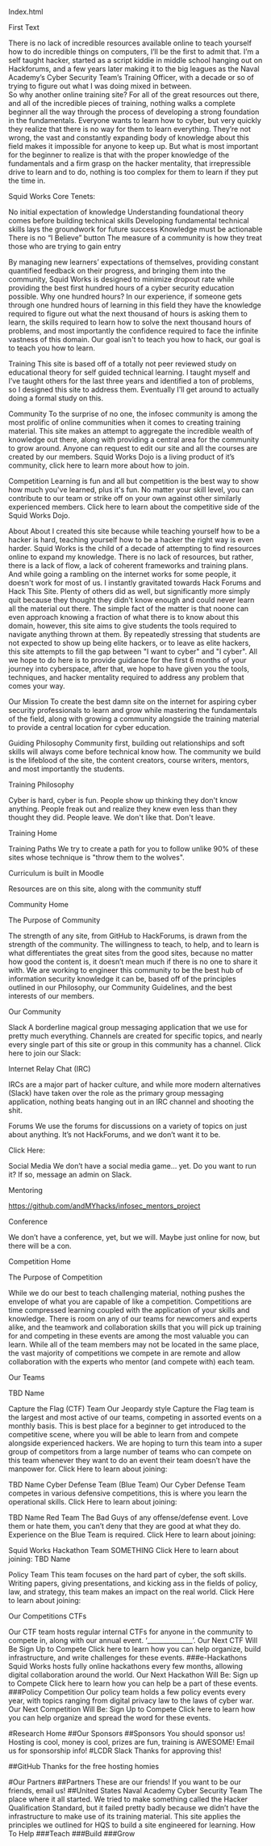 Index.html

First Text

There is no lack of incredible resources available online to teach yourself how to do incredible things on computers, I’ll be the first to admit that. I’m a self taught hacker, started as a script kiddie in middle school hanging out on Hackforums, and a few years later making it to the big leagues as the Naval Academy’s Cyber Security Team’s Training Officer, with a decade or so of trying to figure out what I was doing mixed in between.  
So why another online training site? For all of the great resources out there, and all of the incredible pieces of training, nothing walks a complete beginner all the way through the process of developing a strong foundation in the fundamentals. Everyone wants to learn how to cyber, but very quickly they realize that there is no way for them to learn everything. They’re not wrong, the vast and constantly expanding body of knowledge about this field makes it impossible for anyone to keep up. But what is most important for the beginner to realize is that with the proper knowledge of the fundamentals and a firm grasp on the hacker mentality, that irrepressible drive to learn and to do, nothing is too complex for them to learn if they put the time in. 

Squid Works Core Tenets:

No initial expectation of knowledge
Understanding foundational theory comes before building technical skills
Developing fundamental technical skills lays the groundwork for future success
Knowledge must be actionable
There is no “I Believe” button
The measure of a community is how they treat those who are trying to gain entry

By managing new learners’ expectations of themselves, providing constant quantified feedback on their progress, and bringing them into the community, Squid Works is designed to minimize dropout rate while providing the best first hundred hours of a cyber security education possible.
Why one hundred hours? In our experience, if someone gets through one hundred hours of learning in this field they have the knowledge required to figure out what the next thousand of hours is asking them to learn, the skills required to learn how to solve the next thousand hours of problems, and most importantly the confidence required to face the infinite vastness of this domain. 
Our goal isn't to teach you how to hack,
our goal is to teach you how to learn.

Training
This site is based off of a totally not peer reviewed study on educational theory for self guided technical learning. I taught myself and I’ve taught others for the last three years and identified a ton of problems, so I designed this site to address them. Eventually I'll get around to actually doing a formal study on this.

Community
To the surprise of no one, the infosec community is among the most prolific of online communities when it comes to creating training material. This site makes an attempt to aggregate the incredible wealth of knowledge out there, along with providing a central area for the community to grow around. Anyone can request to edit our site and all the courses are created by our members. Squid Works Dojo is a living product of it’s community, click here to learn more about how to join.

Competition
Learning is fun and all but competition is the best way to show how much you've learned, plus it's fun. No matter your skill level, you can contribute to our team or strike off on your own against other similarly experienced members. Click here to learn about the competitive side of the Squid Works Dojo. 

About
About
I created this site because while teaching yourself how to be a hacker is hard, teaching yourself how to be a hacker the right way is even harder. 
Squid Works is the child of a decade of attempting to find resources online to expand my knowledge. There is no lack of resources, but rather, there is a lack of flow, a lack of coherent frameworks and training plans. And while going a rambling on the internet works for some people, it doesn't work for most of us. I instantly gravitated towards Hack Forums and Hack This Site. Plenty of others did as well, but significantly more simply quit because they thought they didn't know enough and could never learn all the material out there.
The simple fact of the matter is that noone can even approach knowing a fraction of what there is to know about this domain, however, this site aims to give students the tools required to navigate anything thrown at them. By repeatedly stressing that students are not expected to show up being elite hackers, or to leave as elite hackers, this site attempts to fill the gap between "I want to cyber" and "I cyber".
All we hope to do here is to provide guidance for the first 6 months of your journey into cyberspace, after that, we hope to have given you the tools, techniques, and hacker mentality required to address any problem that comes your way.

Our Mission
To create the best damn site on the internet for aspiring cyber security professionals to learn and grow while mastering the fundamentals of the field, along with growing a community alongside the training material to provide a central location for cyber education. 

Guiding Philosophy
Community first, building out relationships and soft skills will always come before technical know how. The community we build is the lifeblood of the site, the content creators, course writers, mentors, and most importantly the students.

Training Philosophy

Cyber is hard, cyber is fun. People show up thinking they don't know anything. People freak out and realize they knew even less than they thought they did. People leave. We don't like that. Don't leave.

Training Home

Training Paths 
We try to create a path for you to follow unlike 90% of these sites whose technique is "throw them to the wolves".

Curriculum is built in Moodle

Resources are on this site, along with the community stuff


Community Home

The Purpose of Community

The strength of any site, from GitHub to HackForums, is drawn from the strength of the community. The willingness to teach, to help, and to learn is what differentiates the great sites from the good sites, because no matter how good the content is, it doesn’t mean much if there is no one to share it with. We are working to engineer this community to be the best hub of information security knowledge it can be, based off of the principles outlined in our Philosophy, our Community Guidelines, and the best interests of our members.

Our Community

Slack
A borderline magical group messaging application that we use for pretty much everything. Channels are created for specific topics, and nearly every single part of this site or group in this community has a channel. 
Click here to join our Slack:

Internet Relay Chat (IRC)

IRCs are a major part of hacker culture, and while more modern alternatives (Slack) have taken over the role as the primary group messaging application, nothing beats hanging out in an IRC channel and shooting the shit.  

Forums
We use the forums for discussions on a variety of topics on just about anything. It’s not HackForums, and we don’t want it to be.

Click Here: 

Social Media
We don’t have a social media game… yet. Do you want to run it? If so, message an admin on Slack.

Mentoring

https://github.com/andMYhacks/infosec_mentors_project

Conference

We don’t have a conference, yet, but we will. Maybe just online for now, but there will be a con. 

Competition Home

The Purpose of Competition

While we do our best to teach challenging material, nothing pushes the envelope of what you are capable of like a competition. Competitions are time compressed learning coupled with the application of your skills and knowledge. There is room on any of our teams for newcomers and experts alike, and the teamwork and collaboration skills that you will pick up training for and competing in these events are among the most valuable you can learn. While all of the team members may not be located in the same place, the vast majority of competitions we compete in are remote and allow collaboration with the experts who mentor (and compete with) each team.

Our Teams	

TBD Name

Capture the Flag (CTF) Team
Our Jeopardy style Capture the Flag team is the largest and most active of our teams, competing in assorted events on a monthly basis. This is best place for a beginner to get introduced to the competitive scene, where you will be able to learn from and compete alongside experienced hackers. We are hoping to turn this team into a super group of competitors from a large number of teams who can compete on this team whenever they want to do an event their team doesn’t have the manpower for.
Click Here to learn about joining:

TBD Name
Cyber Defense Team (Blue Team)
Our Cyber Defense Team competes in various defensive competitions, this is where you learn the operational skills.
Click Here to learn about joining:

TBD Name
Red Team
The Bad Guys of any offense/defense event. Love them or hate them, you can’t deny that they are good at what they do. Experience on the Blue Team is required. 
Click Here to learn about joining:

Squid Works
Hackathon Team
SOMETHING
Click Here to learn about joining:
TBD Name

Policy Team
This team focuses on the hard part of cyber, the soft skills. Writing papers, giving presentations, and kicking ass in the fields of policy, law, and strategy, this team makes an impact on the real world. 
Click Here to learn about joining:

Our Competitions
CTFs

Our CTF team hosts regular internal CTFs for anyone in the community to compete in, along with our annual event. ‘______________’.
Our Next CTF Will Be
Sign Up to Compete
Click here to learn how you can help organize, build infrastructure, and write challenges for these events.
###e-Hackathons
Squid Works hosts fully online hackathons every few months, allowing digital collaboration around the world. 
Our Next Hackathon Will Be: 
Sign up to Compete
Click here to learn how you can help be a part of these events. 
###Policy Competition
Our policy team holds a few policy events every year, with topics ranging from digital privacy law to the laws of cyber war.
Our Next Competition Will Be:
Sign Up to Compete
Click here to learn how you can help organize and spread the word for these events.

#Research Home
##Our Sponsors
##Sponsors
You should sponsor us! Hosting is cool, money is cool, prizes are fun, training is AWESOME! Email us for sponsorship info!
#LCDR Slack
Thanks for approving this! 

##GitHub
Thanks for the free hosting homies

#Our Partners
##Partners
These are our friends! If you want to be our friends, email us!
##United States Naval Academy Cyber Security Team
The place where it all started. We tried to make something called the Hacker Qualification Standard, but it failed pretty badly because we didn’t have the infrastructure to make use of its training material. This site applies the principles we outlined for HQS to build a site engineered for learning. 
How To Help	
###Teach
###Build
###Grow 




